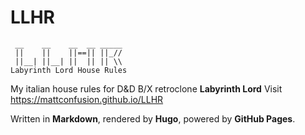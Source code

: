 # LLHR

     __    __    __  __ _____ 
     ||    ||    ||==|| ||_// 
     ||__| ||__| ||  || || \\ 
    Labyrinth Lord House Rules

My italian house rules for D&D B/X retroclone **Labyrinth Lord**
Visit https://mattconfusion.github.io/LLHR

Written in **Markdown**, rendered by **Hugo**, powered by **GitHub Pages**.